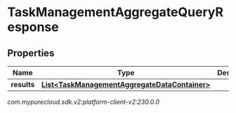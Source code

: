 # TaskManagementAggregateQueryResponse


## Properties

| Name | Type | Description | Notes |
| ------------ | ------------- | ------------- | ------------- |
| **results** | [**List&lt;TaskManagementAggregateDataContainer&gt;**](TaskManagementAggregateDataContainer) |  |  [optional] |




_com.mypurecloud.sdk.v2:platform-client-v2:230.0.0_
